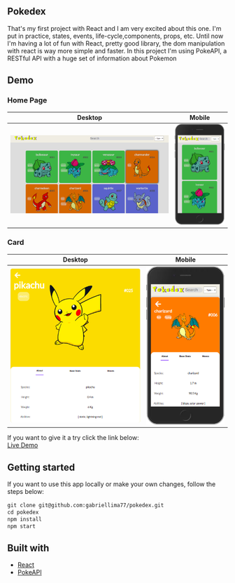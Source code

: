 ## Pokedex

That's my first project with React and I am very excited about this one.
I'm put in practice, states, events, life-cycle,components, props, etc. Until now I'm having a lot of fun with React, pretty good library, the dom manipulation with react is way more simple and faster. In this project I'm using PokeAPI, a RESTful API with a huge set of information about Pokemon <br />

## Demo

### Home Page

Desktop|Mobile
--------------------------------------|----------------------------------------------------
![Home page demo](./demo/homepage.png)|![Home page mobile demo](./demo/homepage-mobile.png) </br>

### Card
Desktop|Mobile
-----------------------------|-------------------------------------------
![card demo](./demo/card.png)|![card mobile demo](./demo/card-mobile.png) </br>

If you want to give it a try click the link below: </br>
[Live Demo](https://gabriellima77.github.io/pokedex/)

## Getting started
If you want to use this app locally or make your own changes, follow the steps below: </br>
```
git clone git@github.com:gabriellima77/pokedex.git
cd pokedex
npm install
npm start
```

## Built with
- [React](https://reactjs.org/)
- [PokeAPI](https://pokeapi.co/)
